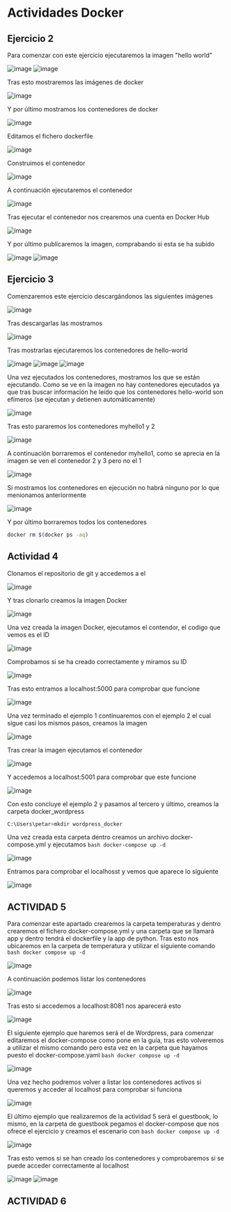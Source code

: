 # Actividades Docker

## Ejercicio 2

Para comenzar con este ejercicio ejecutaremos la imagen "hello world"

![image](https://github.com/user-attachments/assets/3776fda0-a5a6-45ea-9b29-d71acd2e8e45)
![image](https://github.com/user-attachments/assets/95d0ecba-2b7c-4ca5-8015-e8ae1f9b9f91)

Tras esto mostraremos las imágenes de docker

![image](https://github.com/user-attachments/assets/f4dfcb36-b66a-4228-abb6-8d27b21796b8)

Y por último mostramos los contenedores de docker

![image](https://github.com/user-attachments/assets/87837d85-7088-4806-a498-9cfbee508d0c)

Editamos el fichero dockerfile

![image](https://github.com/user-attachments/assets/3c0b9e1f-4f7a-44f7-9bb6-5758ea9913ed)

Construimos el contenedor 

![image](https://github.com/user-attachments/assets/5ab31c33-a433-4c78-b5f0-339476b663d2)

A continuación ejecutaremos el contenedor

![image](https://github.com/user-attachments/assets/076153b1-5379-46ba-8a89-bc466444798b)

Tras ejecutar el contenedor nos crearemos una cuenta en Docker Hub

![image](https://github.com/user-attachments/assets/6076f82f-b968-4798-9791-8eac559b6032)

Y por último publicaremos la imagen, comprabando si esta se ha subido

![image](https://github.com/user-attachments/assets/abc7220d-0906-4149-a352-a46f91f650ec)
![image](https://github.com/user-attachments/assets/68b8e25b-8fae-4b75-a56a-3040bf168e54)

## Ejercicio 3

Comenzaremos este ejercicio descargándonos las siguientes imágenes

![image](https://github.com/user-attachments/assets/a4ffa7cf-8617-46e5-bad3-15eebc007dd0)

Tras descargarlas las mostramos

![image](https://github.com/user-attachments/assets/eba28d9c-f967-45d2-85df-4c02523bdddf)

Tras mostrarlas ejecutaremos los contenedores de hello-world

![image](https://github.com/user-attachments/assets/1742e115-404b-431e-a825-b3e89b9f92f3)
![image](https://github.com/user-attachments/assets/da199e56-ce2d-444a-a2be-3f98b5cc9a94)
![image](https://github.com/user-attachments/assets/28812a08-2536-4d0d-a43f-6f24431ae2ec)

Una vez ejecutados los contenedores, mostramos los que se están ejecutando. Como se ve en la imagen no hay contenedores
ejecutados ya que tras buscar información he leído que los contenedores hello-world son efímeros (se ejecutan y detienen automáticamente)

![image](https://github.com/user-attachments/assets/f7b54a3a-dcb6-4191-afba-b68df5ff1b5e)

Tras esto pararemos los contenedores myhello1 y 2

![image](https://github.com/user-attachments/assets/d9b68af0-db98-4f88-b50e-76a7ac8e35d7)

A continuación borraremos el contenedor myhello1, como se aprecia en la imagen se ven el contenedor 2 y 3 pero no el 1

![image](https://github.com/user-attachments/assets/8ca6caa3-e1ea-4608-95f8-d603dcce7bad)

Si mostramos los contenedores en ejecución no habrá ninguno por lo que menionamos anteriormente

![image](https://github.com/user-attachments/assets/f7b54a3a-dcb6-4191-afba-b68df5ff1b5e)

Y por último borraremos todos los contenedores

```bash
docker rm $(docker ps -aq)
```

## Actividad 4

Clonamos el repositorio de git y accedemos a el

![image](https://github.com/user-attachments/assets/0dbbf80b-ce51-4db2-a0f2-f42cae504937)

Y tras clonarlo creamos la imagen Docker

![image](https://github.com/user-attachments/assets/4d344b4d-20bb-433b-8da1-501386f58041)

Una vez creada la imagen Docker, ejecutamos el contendor, el codigo que vemos es el ID

![image](https://github.com/user-attachments/assets/e2d28442-afd0-415c-9d18-833e390c41c0)

Comprobamos si se ha creado correctamente y miramos su ID

![image](https://github.com/user-attachments/assets/a7181cae-3605-40ea-9a44-be4b286db5d9)

Tras esto entramos a localhost:5000 para comprobar que funcione

![image](https://github.com/user-attachments/assets/54131f58-5440-4f16-96e1-93074f12adec)

Una vez terminado el ejemplo 1 continuaremos con el ejemplo 2 el cual sigue casi los mismos pasos, creamos la imagen

![image](https://github.com/user-attachments/assets/e070a61e-cc76-4ba1-8acb-1ee020921a86)

Tras crear la imagen ejecutamos el contenedor

![image](https://github.com/user-attachments/assets/30c390e3-2377-41cb-97cb-5010bb232a59)

Y accedemos a localhost:5001 para comprobar que este funcione

![image](https://github.com/user-attachments/assets/f191b4b8-cefb-450b-a38b-058b7038abd3)

Con esto concluye el ejemplo 2 y pasamos al tercero y último, creamos la carpeta docker_wordpress

```bash
C:\Users\petar>mkdir wordpress_docker
```

Una vez creada esta carpeta dentro creamos un archivo docker-compose.yml y ejecutamos ```bash docker-compose up -d ```

![image](https://github.com/user-attachments/assets/7d9c25b2-40e7-4138-aaa7-cb34e67bfd0c)

Entramos para comprobar el localhosst y vemos que aparece lo siguiente

![image](https://github.com/user-attachments/assets/a6769a4f-5914-4b2d-8ed2-961004ce29c8)

## ACTIVIDAD 5

Para comenzar este apartado crearemos la carpeta temperaturas y dentro crearemos el fichero docker-compose.yml y una carpeta que 
se llamará app y dentro tendrá el dockerfile y la app de python.
Tras esto nos ubicaremos en la carpeta de temperatura y utilizar el siguiente comando ```bash docker compose up -d ```

![image](https://github.com/user-attachments/assets/9d89cc71-23d9-4d47-b858-324a257fa600)

A continuación podemos listar los contenedores

![image](https://github.com/user-attachments/assets/c69aaebe-6913-4409-acf7-6e633ecc2a32)

Tras esto si accedemos a localhost:8081 nos aparecerá esto

![image](https://github.com/user-attachments/assets/693a1e67-fd9e-4fe0-888c-4d2ab0a17ba2)

El siguiente ejemplo que haremos será el de Wordpress, para comenzar editaremos el docker-compose como pone en la guía,
tras esto volveremos a utilizar el mismo comando pero esta vez en la carpeta que hayamos puesto el docker-compose.yaml ```bash docker compose up -d ```

![image](https://github.com/user-attachments/assets/800e8e71-28f2-4b83-897d-7dcae944cda3)

Una vez hecho podremos volver a listar los contenedores activos si queremos y acceder al localhost para comprobar si funciona

![image](https://github.com/user-attachments/assets/f38c5820-5698-4fe6-9fb3-0688ea64717c)

El último ejemplo que realizaremos de la actividad 5 será el guestbook, lo mismo, en la carpeta de guestbook pegamos el docker-compose que nos ofrece el ejercicio
y creamos el escenario con ```bash docker compose up -d ```

![image](https://github.com/user-attachments/assets/95cc2973-e8be-4160-850a-5cafbfc065a6)

Tras esto vemos si se han creado los contenedores y comprobaremos si se puede acceder correctamente al localhost

![image](https://github.com/user-attachments/assets/622e335e-eb8b-4dc5-9044-07362839825a)
![image](https://github.com/user-attachments/assets/9acdb443-b01e-494a-820b-d0885af1d412)

## ACTIVIDAD 6






















